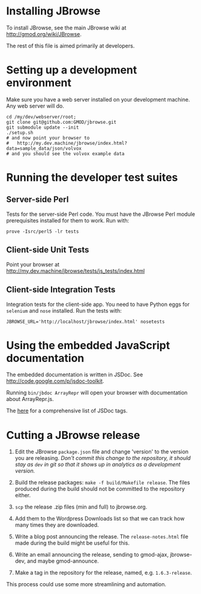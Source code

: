 # Installing JBrowse

To install JBrowse, see the main JBrowse wiki at http://gmod.org/wiki/JBrowse.

The rest of this file is aimed primarily at developers.

# Setting up a development environment

Make sure you have a web server installed on your development machine.  Any web server will do.

    cd /my/dev/webserver/root;
    git clone git@github.com:GMOD/jbrowse.git
    git submodule update --init
    ./setup.sh
    # and now point your browser to
    #   http://my.dev.machine/jbrowse/index.html?data=sample_data/json/volvox
    # and you should see the volvox example data

# Running the developer test suites

## Server-side Perl

Tests for the server-side Perl code.  You must have the JBrowse Perl
module prerequisites installed for them to work.  Run with:

    prove -Isrc/perl5 -lr tests

## Client-side Unit Tests

Point your browser at http://my.dev.machine/jbrowse/tests/js_tests/index.html

## Client-side Integration Tests

Integration tests for the client-side app.  You need to have Python
eggs for `selenium` and `nose` installed.  Run the tests with:

    JBROWSE_URL='http://localhost/jbrowse/index.html' nosetests

# Using the embedded JavaScript documentation

The embedded documentation is written in JSDoc.  See
http://code.google.com/p/jsdoc-toolkit.

Running `bin/jbdoc ArrayRepr` will open your browser with
documentation about ArrayRepr.js.

The [here](http://code.google.com/p/jsdoc-toolkit/w/list) for a
comprehensive list of JSDoc tags.

# Cutting a JBrowse release

1. Edit the JBrowse `package.json` file and change 'version' to the version you are releasing.  *Don't commit this change to the repository, it should stay as `dev` in git so that it shows up in analytics as a development version.*

2. Build the release packages: `make -f build/Makefile release`.  The files produced during the build should not be committed to the repository either.

3. `scp` the release .zip files (min and full) to jbrowse.org.

4. Add them to the Wordpress Downloads list so that we can track how
many times they are downloaded.

5. Write a blog post announcing the release.  The `release-notes.html`
file made during the build might be useful for this.

6. Write an email announcing the release, sending to gmod-ajax,
jbrowse-dev, and maybe gmod-announce.

7. Make a tag in the repository for the release, named, e.g. `1.6.3-release`.

This process could use some more streamlining and automation.